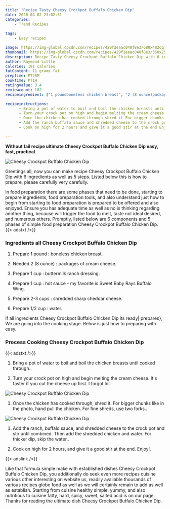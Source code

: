 ```yaml
---
title: "Recipe Tasty Cheesy Crockpot Buffalo Chicken Dip"
date: 2020-04-02 23:02:51
categories:
    - Trend Recipes
    
tags:
    - Easy recipes

image: https://img-global.cpcdn.com/recipes/429f2eaac040f8e3/680x482cq70/cheesy-crockpot-buffalo-chicken-dip-recipe-main-photo.jpg
thumbnail: https://img-global.cpcdn.com/recipes/429f2eaac040f8e3/350x250cq70/cheesy-crockpot-buffalo-chicken-dip-recipe-main-photo.jpg
description: Recipe Tasty Cheesy Crockpot Buffalo Chicken Dip with 6 ingredients and 5 stages of easy cooking.
author: Raymond Little
calories: 181 calories
fatContent: 11 grams fat
preptime: PT28M
cooktime: PT1H
ratingvalue: 3.4
reviewcount: 182
recipeingredient: ["1 poundboneless chicken breast", "2 (8 ounce)packages of cream cheese", "1 cupbuttermilk ranch dressing", "1 cuphot sauce  my favorite is Sweet Baby Rays Buffalo Wing", "2-3 cupsshredded sharp cheddar cheese", "1/2 cupwater"]

recipeinstructions: 
      - Bring a pot of water to boil and boil the chicken breasts until cooked through 
      - Turn your crock pot on high and begin melting the cream cheese Its faster if you cut the cheese up first I forgot lol 
      - Once the chicken has cooked through shred it For bigger chunks like in the photo hand pull the chicken For fine shreds use two forks 
      - Add the ranch buffalo sauce and shredded cheese to the crock pot and stir until combined Then add the shredded chicken and water For thicker dip skip the water 
      - Cook on high for 2 hours and give it a good stir at the end Enjoy

---
```




**Without fail recipe ultimate Cheesy Crockpot Buffalo Chicken Dip easy, fast, practical**. 


![Cheesy Crockpot Buffalo Chicken Dip](https://img-global.cpcdn.com/recipes/429f2eaac040f8e3/680x482cq70/cheesy-crockpot-buffalo-chicken-dip-recipe-main-photo.jpg "Cheesy Crockpot Buffalo Chicken Dip")




Greetings all, now you can make recipe Cheesy Crockpot Buffalo Chicken Dip with 6 ingredients as well as 5 steps. Listed below this is how to prepare, please carefully very carefully.

In food preparation there are some phases that need to be done, starting to prepare ingredients, food preparation tools, and also understand just how to begin from starting to food preparation is prepared to be offered and also enjoyed. Ensure you has adequate time as well as no is thinking regarding another thing, because will trigger the food to melt, taste not ideal desired, and numerous others. Promptly, listed below are 6 components and 5 phases of simple food preparation Cheesy Crockpot Buffalo Chicken Dip.
{{< adstxt />}}

### Ingredients all Cheesy Crockpot Buffalo Chicken Dip


1. Prepare 1 pound : boneless chicken breast.

1. Needed 2 (8 ounce) : packages of cream cheese.

1. Prepare 1 cup : buttermilk ranch dressing.

1. Prepare 1 cup : hot sauce - my favorite is Sweet Baby Rays Buffalo Wing.

1. Prepare 2-3 cups : shredded sharp cheddar cheese.

1. Prepare 1/2 cup : water.



If all ingredients Cheesy Crockpot Buffalo Chicken Dip its ready| prepares}, We are going into the cooking stage. Below is just how to preparing with easy.

### Process Cooking Cheesy Crockpot Buffalo Chicken Dip

{{< adstxt />}}


1. Bring a pot of water to boil and boil the chicken breasts until cooked through..



1. Turn your crock pot on high and begin melting the cream cheese. It&#39;s faster if you cut the cheese up first. I forgot lol.



![Cheesy Crockpot Buffalo Chicken Dip](https://img-global.cpcdn.com/steps/9a2bd184b7e1a5da/160x128cq70/cheesy-crockpot-buffalo-chicken-dip-recipe-step-2-photo.jpg" "Cheesy Crockpot Buffalo Chicken Dip")



1. Once the chicken has cooked through, shred it. For bigger chunks like in the photo, hand pull the chicken. For fine shreds, use two forks..



![Cheesy Crockpot Buffalo Chicken Dip](https://img-global.cpcdn.com/steps/9aed5f0df83c25a3/160x128cq70/cheesy-crockpot-buffalo-chicken-dip-recipe-step-3-photo.jpg" "Cheesy Crockpot Buffalo Chicken Dip")



1. Add the ranch, buffalo sauce, and shredded cheese to the crock pot and stir until combined. Then add the shredded chicken and water. For thicker dip, skip the water..



1. Cook on high for 2 hours, and give it a good stir at the end. Enjoy!.





{{< adslink />}}

Like that formula simple make with established dishes Cheesy Crockpot Buffalo Chicken Dip, you additionally do seek even more recipes cuisine various other interesting on website us, readily available thousands of various recipes globe food as well as we will certainly remain to add as well as establish. Starting from cuisine healthy simple, yummy, and also nutritious to cuisine fatty, hard, spicy, sweet, salted acid is on our page. Thanks for reading the ultimate dish Cheesy Crockpot Buffalo Chicken Dip.
